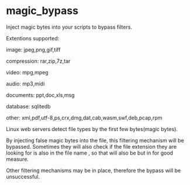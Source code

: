 # magic_bypass
Inject magic bytes into your scripts to bypass filters.

Extentions supported:

image: jpeg,png,gif,tiff

compression: rar,zip,7z,tar

video: mpg,mpeg

audio: mp3,midi

documents: ppt,doc,xls,msg

database: sqlitedb

other: xml,pdf,utf-8,ps,crx,dmg,dat,cab,wasm,swf,deb,pcap,rpm 

Linux web servers detect file types by the first few bytes(magic bytes).

By injecting false magic bytes into the file, this filtering mechanism will be bypassed.
Sometimes they will also check if the file extension they are looking for is also in the file name 
, so that will also be but in for good measure.

Other filtering mechanisms may be in place, therefore the bypass will be unsuccessful.
